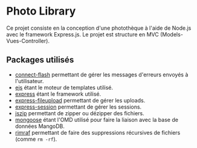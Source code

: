 # Photo Library

Ce projet consiste en la conception d'une photothèque à l'aide de Node.js avec le framework Express.js. Le projet est structure en MVC (Models-Vues-Controller).

## Packages utilisés

- [connect-flash](https://www.npmjs.com/package/connect-flash) permettant de gérer les messages d'erreurs envoyés à l'utilisateur.
- [ejs](https://www.npmjs.com/package/ejs) étant le moteur de templates utilisé.
- [express](https://www.npmjs.com/package/express) étant le framework utilisé.
- [express-fileupload](https://www.npmjs.com/package/express-fileupload) permettant de gérer les uploads.
- [express-session](https://www.npmjs.com/package/express-session) permettant de gérer les sessions.
- [jszip](https://www.npmjs.com/package/jszip) permettant de zipper ou dézipper des fichiers.
- [mongoose](https://www.npmjs.com/package/mongoose) étant l'OMD utilisé pour faire la liaison avec la base de données MangoDB.
- [rimraf](https://www.npmjs.com/package/rimraf) permettant de faire des suppressions récursives de fichiers (comme `rm -rf`).
